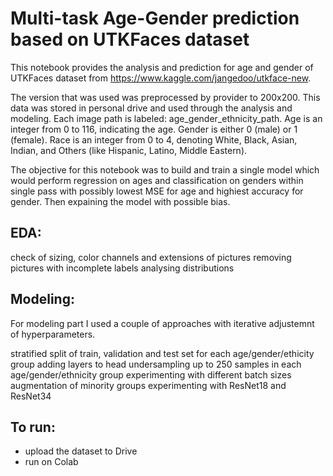 # Multi-task Age-Gender prediction based on UTKFaces dataset
This notebook provides the analysis and prediction for age and gender of UTKFaces dataset from https://www.kaggle.com/jangedoo/utkface-new.

The version that was used was preprocessed by provider to 200x200. This data was stored in personal drive and used through the analysis and modeling. Each image path is labeled: age_gender_ethnicity_path. Age is an integer from 0 to 116, indicating the age. Gender is either 0 (male) or 1 (female). Race is an integer from 0 to 4, denoting White, Black, Asian, Indian, and Others (like Hispanic, Latino, Middle Eastern).

The objective for this notebook was to build and train a single model which would perform regression on ages and classification on genders within single pass with possibly lowest MSE for age and highiest accuracy for gender. Then expaining the model with possible bias.

## EDA:

check of sizing, color channels and extensions of pictures
removing pictures with incomplete labels
analysing distributions
## Modeling:

For modeling part I used a couple of approaches with iterative adjustemnt of hyperparameters.

stratified split of train, validation and test set for each age/gender/ethicity group
adding layers to head
undersampling up to 250 samples in each age/gender/ethnicity group
experimenting with different batch sizes
augmentation of minority groups
experimenting with ResNet18 and ResNet34

## To run:
* upload the dataset to Drive
* run on Colab
